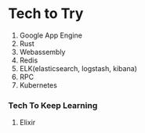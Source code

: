 # Tech to Try 

1. Google App Engine
3. Rust
4. Webassembly
5. Redis
6. ELK(elasticsearch, logstash, kibana)
7. RPC
8. Kubernetes

### Tech To Keep Learning

1. Elixir
